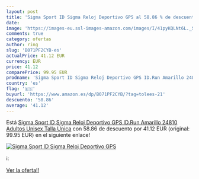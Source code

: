 ```yaml
---
layout: post
title: 'Sigma Sport ID Sigma Reloj Deportivo GPS al 58.86 % de descuento'
date: 
image: 'https://images-eu.ssl-images-amazon.com/images/I/41pyKQLNt6L._SL200_.jpg'
comments: true
category: ofertas
author: ring
slug: 'B071PF2CYB-es'
actualPrice: 41.12 EUR
currency: EUR
price: 41.12
comparePrice: 99.95 EUR
prodname: 'Sigma Sport ID Sigma Reloj Deportivo GPS ID.Run Amarillo 24810  Adultos Unisex  Talla Única'
country: 'es'
flag: '🇪🇸'
buyurl: 'https://www.amazon.es/dp/B071PF2CYB/?tag=tolees-21'
descuento: '58.86'
average: '41.12'
---
```


Está [Sigma Sport ID Sigma Reloj Deportivo GPS ID.Run Amarillo 24810  Adultos Unisex  Talla Única](https://www.amazon.es/dp/B071PF2CYB/?tag=tolees-21) con 58.86 de descuento por 41.12 EUR (original: 99.95 EUR) en el siguiente enlace!

[![Sigma Sport ID Sigma Reloj Deportivo GPS](https://images-eu.ssl-images-amazon.com/images/I/41pyKQLNt6L._SL200_.jpg)](https://www.amazon.es/dp/B071PF2CYB/?tag=tolees-21)

ℹ️:


[Ver la oferta!!](https://www.amazon.es/dp/B071PF2CYB/?tag=tolees-21)
